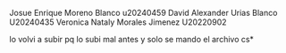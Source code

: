 Josue Enrique Moreno Blanco u20240459
David Alexander Urias Blanco U20240435
Veronica Nataly Morales Jimenez U20220902

lo volvi a subir pq lo subi mal antes y solo se mando el archivo cs*
